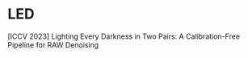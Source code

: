 # LED
[ICCV 2023] Lighting Every Darkness in Two Pairs: A Calibration-Free Pipeline for RAW Denoising
